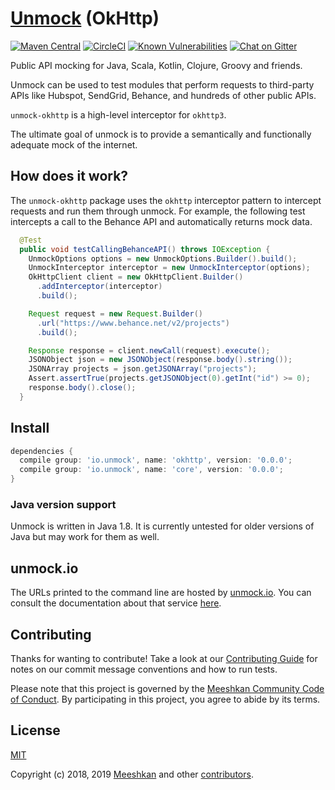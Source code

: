 # [Unmock](https://www.unmock.io/) (OkHttp)

[![Maven Central](https://maven-badges.herokuapp.com/maven-central/io.unmock/okhttp/badge.svg)](https://maven-badges.herokuapp.com/maven-central/io.unmock/okhttp)
[![CircleCI](https://circleci.com/gh/unmock/unmock-okhttp.svg?style=svg)](https://circleci.com/gh/unmock/unmock-okhttp)
[![Known Vulnerabilities](https://snyk.io/test/github/unmock/unmock-okhttp/badge.svg?targetFile=build.gradle)](https://snyk.io/test/github/unmock/unmock-okhttp?targetFile=build.gradle)
[![Chat on Gitter](https://badges.gitter.im/gitterHQ/gitter.png)](https://gitter.im/unmock/community)

Public API mocking for Java, Scala, Kotlin, Clojure, Groovy and friends.

Unmock can be used to test modules that perform requests to third-party APIs like Hubspot, SendGrid, Behance, and hundreds of other public APIs.

`unmock-okhttp` is a high-level interceptor for `okhttp3`.

The ultimate goal of unmock is to provide a semantically and functionally adequate mock of the internet.

## How does it work?

The `unmock-okhttp` package uses the `okhttp` interceptor pattern to intercept requests and run them through unmock.  For example, the following test intercepts a call to the Behance API and automatically returns mock data.

```java
  @Test
  public void testCallingBehanceAPI() throws IOException {
    UnmockOptions options = new UnmockOptions.Builder().build();
    UnmockInterceptor interceptor = new UnmockInterceptor(options);
    OkHttpClient client = new OkHttpClient.Builder()
      .addInterceptor(interceptor)
      .build();

    Request request = new Request.Builder()
      .url("https://www.behance.net/v2/projects")
      .build();

    Response response = client.newCall(request).execute();
    JSONObject json = new JSONObject(response.body().string());
    JSONArray projects = json.getJSONArray("projects");
    Assert.assertTrue(projects.getJSONObject(0).getInt("id") >= 0);
    response.body().close();
  }
```

## Install

```gradle
dependencies {
  compile group: 'io.unmock', name: 'okhttp', version: '0.0.0';
  compile group: 'io.unmock', name: 'core', version: '0.0.0';
}
```

### Java version support

Unmock is written in Java 1.8.  It is currently untested for older versions of Java but may work for them as well.

## unmock.io

The URLs printed to the command line are hosted by [unmock.io](https://www.unmock.io).  You can consult the documentation about that service [here](https://www.unmock.io/docs).

## Contributing

Thanks for wanting to contribute! Take a look at our [Contributing Guide](CONTRIBUTING.md) for notes on our commit message conventions and how to run tests.

Please note that this project is governed by the [Meeshkan Community Code of Conduct](https://github.com/meeshkan/code-of-conduct). By participating in this project, you agree to abide by its terms.

## License

[MIT](LICENSE)

Copyright (c) 2018‚ 2019 [Meeshkan](http://meeshkan.com) and other [contributors](https://github.com/meeshkan/unmock-js/graphs/contributors).
